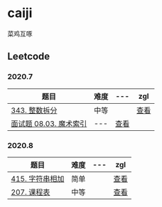 # caiji
菜鸡互啄

## Leetcode

### 2020.7

|题目|难度|---|zgl|
|---|---|---|---|
|[343. 整数拆分](https://leetcode-cn.com/problems/integer-break/)|中等||[查看](https://github.com/read-and-practice/caiji/blob/zgl/src/leetcode/0343/0343.js)|
|[面试题 08.03. 魔术索引](https://leetcode-cn.com/problems/magic-index-lcci/)|---|[查看](https://github.com/read-and-practice/caiji/blob/zgl/src/leetcode/interview/08.03/08.03.js)|

### 2020.8
|题目|难度|---|zgl|
|---|---|---|---|
|[415. 字符串相加](https://leetcode-cn.com/problems/add-strings/)|简单||[查看](https://github.com/read-and-practice/caiji/blob/zgl/src/leetcode/0415/0415.js)|
|[207. 课程表](https://leetcode-cn.com/problems/course-schedule/)|中等||[查看](https://github.com/read-and-practice/caiji/blob/zgl/src/leetcode/0207/0207.js)|